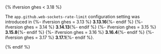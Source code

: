 {% ifversion ghes < 3.18 %}

The `app.github.web-sockets-rate-limit` configuration setting was introduced in
{%- ifversion ghes = 3.13 %} **3.13.16**{%- endif %}
{%- ifversion ghes = 3.14 %} **3.14.13**{%- endif %}
{%- ifversion ghes = 3.15 %} **3.15.8**{%- endif %}
{%- ifversion ghes = 3.16 %} **3.16.4**{%- endif %}
{%- ifversion ghes = 3.17 %} **3.17.1**{%- endif %}.

{% endif %}
